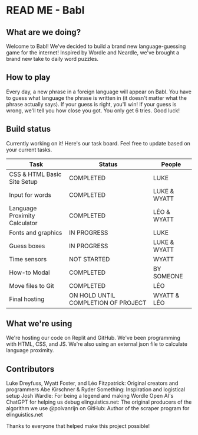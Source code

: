 # READ ME - Babl

## What are we doing?
Welcome to Babl! We've decided to build a brand new language-guessing game for the internet! Inspired by Wordle and Neardle, we've brought a brand new take to daily word puzzles. 

## How to play
Every day, a new phrase in a foreign language will appear on Babl. You have to guess what language the phrase is written in (it doesn't matter what the phrase actually says). If your guess is right, you'll win! If your guess is wrong, we'll tell you how close you got. You only get 6 tries. Good luck!

## Build status
Currently working on it! Here's our task board. Feel free to update based on your current tasks. 

|Task|Status|People|
|---|---|---|
|CSS & HTML Basic Site Setup|COMPLETED|LUKE|
|Input for words|COMPLETED|LUKE & WYATT|
|Language Proximity Calculator|COMPLETED|LÉO & WYATT|
|Fonts and graphics|IN PROGRESS|LUKE|
|Guess boxes|IN PROGRESS|LUKE & WYATT|
|Time sensors|NOT STARTED|WYATT|
|How-to Modal|COMPLETED|BY SOMEONE|
|Move files to Git|COMPLETED|LÉO|
|Final hosting|ON HOLD UNTIL COMPLETION OF PROJECT|WYATT & LÉO|

## What we're using
We're hosting our code on Replit and GitHub. We've been programming with HTML, CSS, and JS. We're also using an external json file to calculate language proximity.

## Contributors
Luke Dreyfuss, Wyatt Foster, and Léo Fitzpatrick: Original creators and programmers
Abe Kirschner & Ryder Something: Inspiration and logistical setup
Josh Wardle: For being a legend and making Wordle
Open AI's ChatGPT for helping us debug
elinguistics.net: The original producers of the algorithm we use
@polvanrijn on GitHub: Author of the scraper program for elinguistics.net

Thanks to everyone that helped make this project possible!